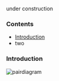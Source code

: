 under construction

### Contents
* [Introduction](introduction)
* two

### Introduction
![pairdiagram](pic-0221-wt)




[pic-0211-wt]: https://github.com/MAETempels/MAE-gf/blob/master/images_wt/gf%200221%20wt.png